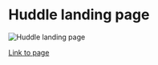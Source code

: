 # Huddle landing page

![Huddle landing page](https://drive.google.com/uc?export=view&id=1mVF9WG9uhwtSVLhx5sNVJk9xiY4Ey1m7)

[Link to page](https://sharonjseg.github.io/huddle-landing-page)
